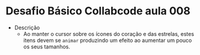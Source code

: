 # Desafio Básico Collabcode aula 008

- Descrição  
  - Ao manter o cursor sobre os ícones do coração e das estrelas, estes itens devem se `animar` produzindo um efeito ao aumentar um pouco os seus tamanhos.